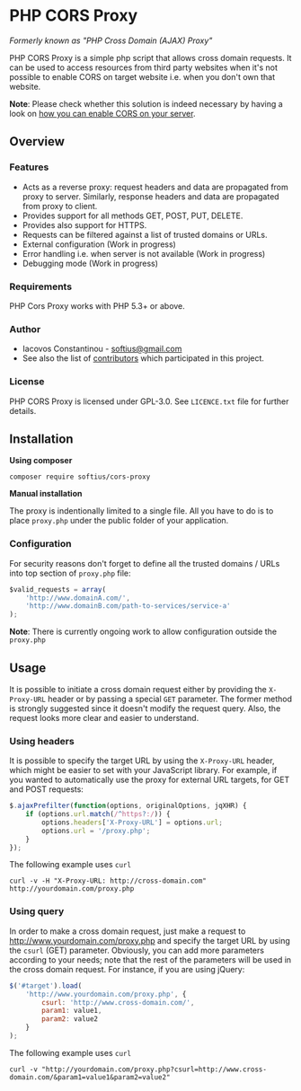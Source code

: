 # PHP CORS Proxy

*Formerly known as "PHP Cross Domain (AJAX) Proxy"*

PHP CORS Proxy is a simple php script that allows cross domain requests. It can be used to access resources from third party websites when it's not possible to enable CORS on target website i.e. when you don't own that website.

**Note**: Please check whether this solution is indeed necessary by having a look on [how you can enable CORS on your server](http://enable-cors.org/server.html).

## Overview


### Features

* Acts as a reverse proxy: request headers and data are propagated from proxy to server. Similarly, response headers and data are propagated from proxy to client.
* Provides support for all methods GET, POST, PUT, DELETE.
* Provides also support for HTTPS.
* Requests can be filtered against a list of trusted domains or URLs.
* External configuration (Work in progress)
* Error handling i.e. when server is not available (Work in progress)
* Debugging mode (Work in progress)

### Requirements

PHP Cors Proxy works with PHP 5.3+ or above.

### Author

* Iacovos Constantinou - softius@gmail.com
* See also the list of [contributors](https://github.com/softius/php-cross-domain-proxy/graphs/contributors) which participated in this project.


### License

PHP CORS Proxy is licensed under GPL-3.0. See `LICENCE.txt` file for further details.


## Installation

**Using composer**

```
composer require softius/cors-proxy
```

**Manual installation**

The proxy is indentionally limited to a single file. All you have to do is to place `proxy.php` under the public folder of your application. 

### Configuration

For security reasons don't forget to define all the trusted domains / URLs into top section of `proxy.php` file:

``` JAVASCRIPT
$valid_requests = array(
    'http://www.domainA.com/',
    'http://www.domainB.com/path-to-services/service-a'
);
```

**Note**: There is currently ongoing work to allow configuration outside the `proxy.php` 

## Usage
It is possible to initiate a cross domain request either by providing the `X-Proxy-URL` header or by passing a special `GET` parameter. The former method is strongly suggested since it doesn't modify the request query. Also, the request looks more clear and easier to understand.

### Using headers

It is possible to specify the target URL by using the `X-Proxy-URL` header, which might be easier to set with your JavaScript library. For example, if you wanted to automatically use the proxy for external URL targets, for GET and POST requests:

``` JAVASCRIPT
$.ajaxPrefilter(function(options, originalOptions, jqXHR) {
    if (options.url.match(/^https?:/)) {
        options.headers['X-Proxy-URL'] = options.url;
        options.url = '/proxy.php';
    }
});
```

The following example uses `curl`

```
curl -v -H "X-Proxy-URL: http://cross-domain.com" http://yourdomain.com/proxy.php
```


### Using query

In order to make a cross domain request, just make a request to http://www.yourdomain.com/proxy.php and specify the target URL by using the `csurl` (GET) parameter. Obviously, you can add more parameters according to your needs; note that the rest of the parameters will be used in the cross domain request. For instance, if you are using jQuery:

``` JAVASCRIPT
$('#target').load(
    'http://www.yourdomain.com/proxy.php', {
        csurl: 'http://www.cross-domain.com/',
        param1: value1,
        param2: value2
    }
);
```

The following example uses `curl`

```
curl -v "http://yourdomain.com/proxy.php?csurl=http://www.cross-domain.com/&param1=value1&param2=value2"
```
